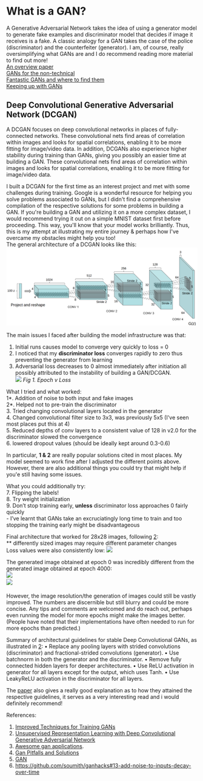 # What is a GAN? 
A Generative Adversarial Network takes the idea of using a generator model to generate fake examples and 
discriminator model that decides if image it receives is a fake. A classic analogy for a GAN takes the case of the police (discriminator) and the counterfeiter (generator). 
I am, of course, really oversimplifying what GANs are and I do recommend reading more material to find out more! <br> 
[An overview paper](https://arxiv.org/abs/1710.07035) <br> 
[GANs for the non-technical](https://www.analyticsvidhya.com/blog/2017/06/introductory-generative-adversarial-networks-gans/) <br> 
[Fantastic GANs and where to find them](http://guimperarnau.com/blog/2017/03/Fantastic-GANs-and-where-to-find-them) <br> 
[Keeping up with GANs](https://medium.com/nurture-ai/keeping-up-with-the-gans-66e89343b46) 

## Deep Convolutional Generative Adversarial Network (DCGAN) 
A DCGAN focuses on deep convolutional networks in places of fully-connected networks. 
These convolutional nets find areas of correlation within images and looks for spatial correlations, enabling it to be more fitting for image/video data.
In addition, DCGANs also experience higher stability during training than GANs, giving you possibly an easier time at building a GAN. 
These convolutional nets find areas of correlation within images and looks for spatial correlations, enabling it to be more fitting for image/video data.

I built a DCGAN for the first time as an interest project and met with some challenges during training. Google is a wonderful resource for helping you solve problems associated to GANs, but
I didn't find a comprehensive compilation of the respective solutions for some problems in building a GAN.
If you're building a GAN and utilizing it on a more complex dataset, I would recommend trying it out on a simple MNIST dataset first before proceeding. 
This way, you'll know that your model works brilliantly. 
Thus, this is my attempt at illustrating my entire journey & perhaps how I've overcame my obstacles might help you too! 
<br>
The general architecture of a DCGAN looks like this: 
![](https://github.com/kmualim/DCGAN-Keras-Implementation/blob/master/files/dcgan-image.png)

The main issues I faced after building the model infrastructure was that:
  1. Initial runs causes model to converge very quickly to loss = 0 
  2. I noticed that my <b>discriminator loss</b> converges rapidly to zero thus preventing the generator from learning
  3. Adversarial loss decreases to 0 almost immediately after initiation
all possibly attributed to the instability of building a GAN/DCGAN. <br> 
![](https://github.com/kmualim/kmualim.github.io/blob/master/images/gan-initialrun.png)
  <i> Fig 1. Epoch v Loss </i> 
 
What I tried and what worked: <br>
  1*. Addition of noise to both input and fake images <br>
  2*. Helped not to pre-train the discriminator <br>
  3. Tried changing convolutional layers located in the generator <br>
  4. Changed convolutional filter size to 3x3, was previously 5x5 (I've seen most places put this at 4) <br>
  5. Reduced depths of conv layers to a consistent value of 128 in v2.0 for the discriminator slowed the convergence <br>
  6. lowered dropout values (should be ideally kept around 0.3-0.6)
  
In particular, <b>1 & 2</b> are really popular solutions cited in most places. 
My model seemed to work fine after I adjusted the different points above. 
However, there are also additional things you could try that might help if you'e still having some issues. 

What you could additionally try: <br>
  7. Flipping the labels!<br>
  8. Try weight initialization <br>
  9. Don’t stop training early, <b>unless</b> discriminator loss approaches 0 fairly quickly <br>
    - I’ve learnt that GANs take an excruciatingly long time to train and too stopping the training early might be disadvantageous <br>

Final architecture that worked for 28x28 images, following [2](https://arxiv.org/pdf/1511.06434.pdf): <br>
** differently sized images may require different parameter changes 
<br>
Loss values were also consistently low: 
![](https://github.com/kmualim/kmualim.github.io/blob/master/images/final-run.png) <br>

The generated image obtained at epoch 0 was incredibly different from the generated image obtained at epoch 4000: <br>
![](https://github.com/kmualim/kmualim.github.io/blob/master/images/origin-img.png) <br> 
![](https://github.com/kmualim/kmualim.github.io/blob/master/images/final-img.png) <br>
<br>
However, the image resolution/the generation of images could still be vastly improved. The numbers are discernible but still blurry and could be more concise. Any tips and comments are welcomed and do reach out, perhaps even running the model for more epochs might make the images better. (People have noted that their implementations have often needed to run for more epochs than predicted.)

Summary of architectural guidelines for stable Deep Convolutional GANs, as illustrated in [2](https://arxiv.org/pdf/1511.06434.pdf): 
• Replace any pooling layers with strided convolutions (discriminator) and fractional-strided
convolutions (generator).
• Use batchnorm in both the generator and the discriminator.
• Remove fully connected hidden layers for deeper architectures.
• Use ReLU activation in generator for all layers except for the output, which uses Tanh.
• Use LeakyReLU activation in the discriminator for all layers.

The [paper](https://arxiv.org/pdf/1511.06434.pdf) also gives a really good explanation as to how they attained the respective guidelines, it serves 
as a very interesting read and i would definitely recommend! 

References: 
1. [Improved Techniques for Training GANs](https://arxiv.org/pdf/1606.03498.pdf)
2. [Unsupervised Representation Learning with Deep Convolutional Generative Adversarial Network](https://arxiv.org/pdf/1511.06434.pdf)
3. [Awesome gan applications](https://github.com/nashory/gans-awesome-applications). 
4. [Gan Pitfalls and Solutions](https://medium.com/@utk.is.here/keep-calm-and-train-a-gan-pitfalls-and-tips-on-training-generative-adversarial-networks-edd529764aa)
5. [GAN](https://skymind.ai/wiki/generative-adversarial-network-gan) 
6. https://github.com/soumith/ganhacks#13-add-noise-to-inputs-decay-over-time 
